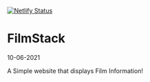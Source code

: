 [![Netlify Status](https://api.netlify.com/api/v1/badges/a689f0d6-e02d-438a-9203-d0672efa3a74/deploy-status)](https://app.netlify.com/sites/filmstack/deploys)

# FilmStack
10-06-2021

A Simple website that displays Film Information!
